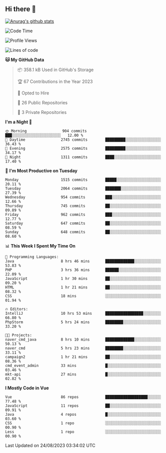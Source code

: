 ## Hi there 👋

[![Anurag's github stats](https://github-readme-stats.vercel.app/api?username=Songwonseok)](https://github.com/anuraghazra/github-readme-stats)



<!--START_SECTION:waka-->
![Code Time](http://img.shields.io/badge/Code%20Time-2%2C473%20hrs%2028%20mins-blue)

![Profile Views](http://img.shields.io/badge/Profile%20Views-0-blue)

![Lines of code](https://img.shields.io/badge/From%20Hello%20World%20I%27ve%20Written-35.0%20million%20lines%20of%20code-blue)

**🐱 My GitHub Data** 

> 📦 358.1 kB Used in GitHub's Storage 
 > 
> 🏆 67 Contributions in the Year 2023
 > 
> 💼 Opted to Hire
 > 
> 📜 26 Public Repositories 
 > 
> 🔑 3 Private Repositories 
 > 
**I'm a Night 🦉** 

```text
🌞 Morning                904 commits         ███░░░░░░░░░░░░░░░░░░░░░░   12.00 % 
🌆 Daytime                2745 commits        █████████░░░░░░░░░░░░░░░░   36.43 % 
🌃 Evening                2575 commits        █████████░░░░░░░░░░░░░░░░   34.17 % 
🌙 Night                  1311 commits        ████░░░░░░░░░░░░░░░░░░░░░   17.40 % 
```
📅 **I'm Most Productive on Tuesday** 

```text
Monday                   1515 commits        █████░░░░░░░░░░░░░░░░░░░░   20.11 % 
Tuesday                  2064 commits        ███████░░░░░░░░░░░░░░░░░░   27.39 % 
Wednesday                954 commits         ███░░░░░░░░░░░░░░░░░░░░░░   12.66 % 
Thursday                 745 commits         ██░░░░░░░░░░░░░░░░░░░░░░░   09.89 % 
Friday                   962 commits         ███░░░░░░░░░░░░░░░░░░░░░░   12.77 % 
Saturday                 647 commits         ██░░░░░░░░░░░░░░░░░░░░░░░   08.59 % 
Sunday                   648 commits         ██░░░░░░░░░░░░░░░░░░░░░░░   08.60 % 
```


📊 **This Week I Spent My Time On** 

```text
💬 Programming Languages: 
Java                     8 hrs 46 mins       █████████████░░░░░░░░░░░░   53.83 % 
PHP                      3 hrs 36 mins       ██████░░░░░░░░░░░░░░░░░░░   22.09 % 
JavaScript               1 hr 30 mins        ██░░░░░░░░░░░░░░░░░░░░░░░   09.20 % 
HTML                     1 hr 21 mins        ██░░░░░░░░░░░░░░░░░░░░░░░   08.32 % 
CSS                      18 mins             ░░░░░░░░░░░░░░░░░░░░░░░░░   01.94 % 

🔥 Editors: 
IntelliJ                 10 hrs 53 mins      █████████████████░░░░░░░░   66.80 % 
PhpStorm                 5 hrs 24 mins       ████████░░░░░░░░░░░░░░░░░   33.20 % 

🐱‍💻 Projects: 
naver_cmd_java           8 hrs 10 mins       █████████████░░░░░░░░░░░░   50.13 % 
naver_cmd                5 hrs 23 mins       ████████░░░░░░░░░░░░░░░░░   33.11 % 
campaign2                1 hr 21 mins        ██░░░░░░░░░░░░░░░░░░░░░░░   08.36 % 
cmd_event_admin          33 mins             █░░░░░░░░░░░░░░░░░░░░░░░░   03.46 % 
mkt-api                  27 mins             █░░░░░░░░░░░░░░░░░░░░░░░░   02.82 % 
```

**I Mostly Code in Vue** 

```text
Vue                      86 repos            ███████████████████░░░░░░   77.48 % 
JavaScript               11 repos            ██░░░░░░░░░░░░░░░░░░░░░░░   09.91 % 
Java                     4 repos             █░░░░░░░░░░░░░░░░░░░░░░░░   03.60 % 
CSS                      1 repo              ░░░░░░░░░░░░░░░░░░░░░░░░░   00.90 % 
Less                     1 repo              ░░░░░░░░░░░░░░░░░░░░░░░░░   00.90 % 
```




 Last Updated on 24/08/2023 03:34:02 UTC
<!--END_SECTION:waka-->
